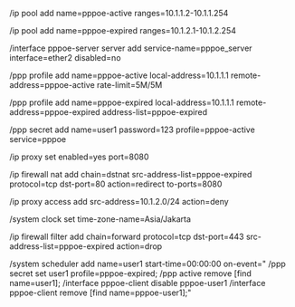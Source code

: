 /ip pool
add name=pppoe-active ranges=10.1.1.2-10.1.1.254

/ip pool
add name=pppoe-expired ranges=10.1.2.1-10.1.2.254

/interface pppoe-server server
add service-name=pppoe_server interface=ether2 disabled=no

/ppp profile
add name=pppoe-active local-address=10.1.1.1 remote-address=pppoe-active rate-limit=5M/5M

/ppp profile
add name=pppoe-expired local-address=10.1.1.1 remote-address=pppoe-expired address-list=pppoe-expired

/ppp secret
add name=user1 password=123 profile=pppoe-active service=pppoe

/ip proxy
set enabled=yes port=8080

/ip firewall nat
add chain=dstnat src-address-list=pppoe-expired protocol=tcp dst-port=80 action=redirect to-ports=8080

/ip proxy access
add src-address=10.1.2.0/24 action=deny

/system clock
set time-zone-name=Asia/Jakarta

/ip firewall filter
add chain=forward protocol=tcp dst-port=443 src-address-list=pppoe-expired action=drop

/system scheduler
add name=user1 start-time=00:00:00 on-event="
/ppp secret set user1 profile=pppoe-expired; 
/ppp active remove [find name=user1]; 
/interface pppoe-client disable pppoe-user1
/interface pppoe-client remove [find name=pppoe-user1];"
